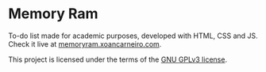 # Memory Ram

To-do list made for academic purposes, developed with HTML, CSS and JS. Check it live at [memoryram.xoancarneiro.com](http://memoryram.xoancarneiro.com).

This project is licensed under the terms of the [GNU GPLv3 license](https://www.gnu.org/licenses/gpl-3.0.en.html).